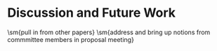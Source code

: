 # Discussion and Future Work

\sm{pull in from other papers}
\sm{address and bring up notions from commmittee members in proposal meeting}
